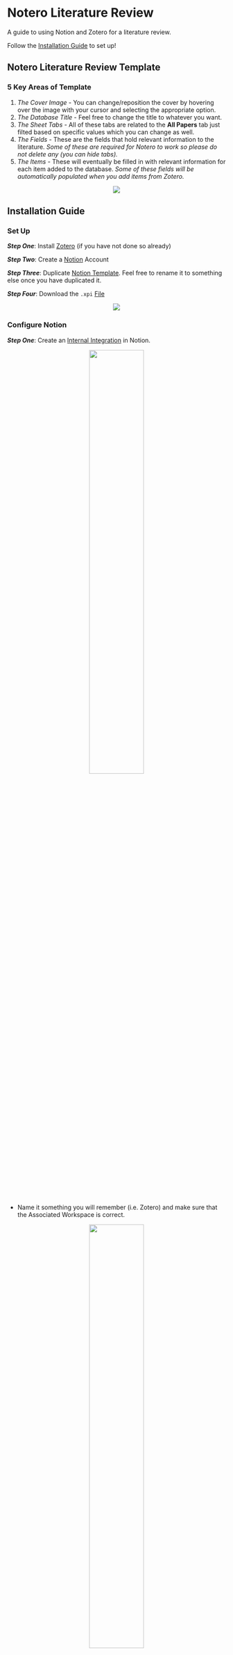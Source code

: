 # Notero Literature Review
A guide to using Notion and Zotero for a literature review.

Follow the [Installation Guide](https://github.com/IRSS-UBC/NoteroLiteratureReview/blob/main/README.md#installation-guide) to set up!

## Notero Literature Review Template
### 5 Key Areas of Template
  1. *The Cover Image* - You can change/reposition the cover by hovering over the image with your cursor and selecting the appropriate option.
  2. *The Database Title* - Feel free to change the title to whatever you want.
  3. *The Sheet Tabs* - All of these tabs are related to the **All Papers** tab just filted based on specific values which you can change as well.
  4. *The Fields* - These are the fields that hold relevant information to the literature. *Some of these are required for Notero to work so please do not delete any (you can hide tabs).*
  5. *The Items* - These will eventually be filled in with relevant information for each item added to the database. *Some of these fields will be automatically populated when you add items from Zotero.*

<p align="center">
  <img src="https://github.com/IRSS-UBC/NoteroLiteratureReview/blob/main/images/literature_template.png">
</p>

## Installation Guide
### Set Up
**_Step One_**: Install [Zotero](https://www.zotero.org/download/) (if you have not done so already)

**_Step Two_**: Create a [Notion](https://www.notion.so/) Account

**_Step Three_**: Duplicate [Notion Template](https://ordinary-medicine-af6.notion.site/b51ba13dcb51435cb0fc3d6d69592b7b?v=d4483d14e59f46459f7948f067aeda70). Feel free to rename it to something else once you have duplicated it.

**_Step Four_**: Download the `.xpi` [File](https://github.com/dvanoni/notero/releases/tag/v0.4.6)

<p align="center">
  <img src="https://github.com/IRSS-UBC/NoteroLiteratureReview/blob/main/images/xpi_img.png">
</p>

### Configure Notion
**_Step One_**: Create an [Internal Integration](https://www.notion.com/my-integrations) in Notion.

<p align="center">
  <img src="https://github.com/IRSS-UBC/NoteroLiteratureReview/blob/main/images/notion_integrations.png" width=50% height=50%>
</p>

  * Name it something you will remember (i.e. Zotero) and make sure that the Associated Workspace is correct.

<p align="center">
  <img src="https://github.com/IRSS-UBC/NoteroLiteratureReview/blob/main/images/create_integration.png" width=50% height=50%>
</p>

  * Show the generated secret and copy and paste it somewhere to use later

<p align="center">
  <img src="https://github.com/IRSS-UBC/NoteroLiteratureReview/blob/main/images/copy_secret.png" width=50% height=50%>
</p>

**_Step Two_**: Share the Notion Template With the Integration.
  * Go to the Literature Review Template that you duplicated to your Notion workspace
  * Click on the **...** at the top right corner of the page
  * Click **Add connections**
  * Find and select the correct integration (i.e. what ever you named it) using the **Search for connections...** menu

<p align="center">
  <img src="https://github.com/IRSS-UBC/NoteroLiteratureReview/blob/main/images/share_integration.png">
</p>

**_Step Three_**: Copy and Paste Database ID Somewhere
  * The database ID is a string of 32 characters in the database URL that is between the slash following the your workspace name and the question mark (?)

<p align="center">
  <img src="https://github.com/IRSS-UBC/NoteroLiteratureReview/blob/main/images/database_id.png">
</p>

### Install/Configure Notero Plugin
**_Step One_**: Open Zotero Add-ons Manager - **Tools &#8594; Add-ons**

<p align="center">
  <img src="https://github.com/IRSS-UBC/NoteroLiteratureReview/blob/main/images/tools_addons.png">
</p>

**_Step Two_**: Install the `.xpi` File
  * Drag and drop file into Add-ons Manager window *or*
  * Use the **Install Add-on From File...** from the gear menu at the top-right corner of the window

<p align="center">
  <img src="https://github.com/IRSS-UBC/NoteroLiteratureReview/blob/main/images/install_plugin.png">
</p>

**_Step Three_**: Restart Zotero

**_Step Four_**: Open Notero Preferences - **Tools &#8594; Notero Preferences...** and Enter the Required Preferences

<p align="center">
  <img src="https://github.com/IRSS-UBC/NoteroLiteratureReview/blob/main/images/notero_preferences.png">
</p>
